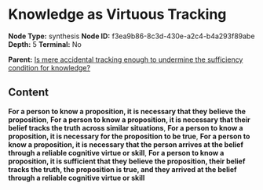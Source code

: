 # Knowledge as Virtuous Tracking

**Node Type:** synthesis
**Node ID:** f3ea9b86-8c3d-430e-a2c4-b4a293f89abe
**Depth:** 5
**Terminal:** No

**Parent:** [Is mere accidental tracking enough to undermine the sufficiency condition for knowledge?](is-mere-accidental-tracking-enough-to-undermine-the-sufficiency-condition-for-knowledge-antithesis-bdf2a114-09a2-46c4-80b6-c7cdecbbb1dd.md)

## Content

**For a person to know a proposition, it is necessary that they believe the proposition**, **For a person to know a proposition, it is necessary that their belief tracks the truth across similar situations**, **For a person to know a proposition, it is necessary for the proposition to be true**, **For a person to know a proposition, it is necessary that the person arrives at the belief through a reliable cognitive virtue or skill**, **For a person to know a proposition, it is sufficient that they believe the proposition, their belief tracks the truth, the proposition is true, and they arrived at the belief through a reliable cognitive virtue or skill**
